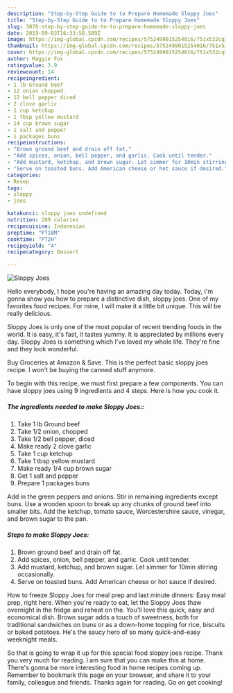 ```yaml
---
description: "Step-by-Step Guide to to Prepare Homemade Sloppy Joes"
title: "Step-by-Step Guide to to Prepare Homemade Sloppy Joes"
slug: 3078-step-by-step-guide-to-to-prepare-homemade-sloppy-joes
date: 2019-09-03T16:33:50.589Z
image: https://img-global.cpcdn.com/recipes/5752499015254016/751x532cq70/sloppy-joes-recipe-main-photo.jpg
thumbnail: https://img-global.cpcdn.com/recipes/5752499015254016/751x532cq70/sloppy-joes-recipe-main-photo.jpg
cover: https://img-global.cpcdn.com/recipes/5752499015254016/751x532cq70/sloppy-joes-recipe-main-photo.jpg
author: Maggie Fox
ratingvalue: 3.9
reviewcount: 14
recipeingredient:
- 1 lb Ground beef
- 12 onion chopped
- 12 bell pepper diced
- 2 clove garlic
- 1 cup ketchup
- 1 tbsp yellow mustard
- 14 cup brown sugar
- 1 salt and pepper
- 1 packages buns
recipeinstructions:
- "Brown ground beef and drain off fat."
- "Add spices, onion, bell pepper, and garlic. Cook until tender."
- "Add mustard, ketchup, and brown sugar. Let simmer for 10min stirring occasionally."
- "Serve on toasted buns. Add American cheese or hot sauce if desired."
categories:
- Resep
tags:
- sloppy
- joes

katakunci: sloppy joes undefined
nutrition: 289 calories
recipecuisine: Indonesian
preptime: "PT18M"
cooktime: "PT2H"
recipeyield: "4"
recipecategory: Dessert

---
```



![Sloppy Joes](https://img-global.cpcdn.com/recipes/5752499015254016/751x532cq70/sloppy-joes-recipe-main-photo.jpg)

Hello everybody, I hope you're having an amazing day today. Today, I'm gonna show you how to prepare a distinctive dish, sloppy joes. One of my favorites food recipes. For mine, I will make it a little bit unique. This will be really delicious.

Sloppy Joes is only one of the most popular of recent trending foods in the world. It is easy, it's fast, it tastes yummy. It is appreciated by millions every day. Sloppy Joes is something which I've loved my whole life. They're fine and they look wonderful.

Buy Groceries at Amazon &amp; Save. This is the perfect basic sloppy joes recipe. I won&#39;t be buying the canned stuff anymore.


To begin with this recipe, we must first prepare a few components. You can have sloppy joes using 9 ingredients and 4 steps. Here is how you cook it.

##### The ingredients needed to make Sloppy Joes::

1. Take 1 lb Ground beef
1. Take 1/2 onion, chopped
1. Take 1/2 bell pepper, diced
1. Make ready 2 clove garlic
1. Take 1 cup ketchup
1. Take 1 tbsp yellow mustard
1. Make ready 1/4 cup brown sugar
1. Get 1 salt and pepper
1. Prepare 1 packages buns


Add in the green peppers and onions. Stir in remaining ingredients except buns. Use a wooden spoon to break up any chunks of ground beef into smaller bits. Add the ketchup, tomato sauce, Worcestershire sauce, vinegar, and brown sugar to the pan. 

##### Steps to make Sloppy Joes:

1. Brown ground beef and drain off fat.
1. Add spices, onion, bell pepper, and garlic. Cook until tender.
1. Add mustard, ketchup, and brown sugar. Let simmer for 10min stirring occasionally.
1. Serve on toasted buns. Add American cheese or hot sauce if desired.


How to freeze Sloppy Joes for meal prep and last minute dinners: Easy meal prep, right here. When you&#39;re ready to eat, let the Sloppy Joes thaw overnight in the fridge and reheat on the. You&#39;ll love this quick, easy and economical dish. Brown sugar adds a touch of sweetness, both for traditional sandwiches on buns or as a down-home topping for rice, biscuits or baked potatoes. He&#39;s the saucy hero of so many quick-and-easy weeknight meals. 

So that is going to wrap it up for this special food sloppy joes recipe. Thank you very much for reading. I am sure that you can make this at home. There's gonna be more interesting food in home recipes coming up. Remember to bookmark this page on your browser, and share it to your family, colleague and friends. Thanks again for reading. Go on get cooking!
